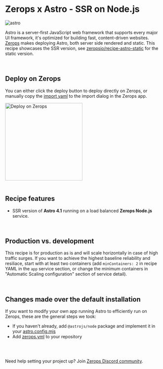 # Zerops x Astro - SSR on Node.js 

![astro](https://github.com/zeropsio/recipe-shared-assets/blob/main/covers/cover-astro.png)

Astro is a server-first JavaScript web framework that supports every major UI framework, it's optimized for building fast, content-driven websites. [Zerops](https://zerops.io) makes deploying Astro, both server side rendered and static. This recipe showcases the SSR version, see [zeropsio/recipe-astro-static](https://github.com/zeropsio/recipe-astro-static) for the static version.

<br/>

## Deploy on Zerops

You can either click the deploy button to deploy directly on Zerops, or manually copy the [import yaml](https://github.com/zeropsio/recipe-astro-nodejs/blob/main/zerops-project-import.yml) to the import dialog in the Zerops app.

<a href="https://app.zerops.io/recipe/astro">
    <img width="250" alt="Deploy on Zerops" src="https://github.com/zeropsio/recipe-shared-assets/blob/main/deploy-button/deploy-button.png">
</a>

<br/>
<br/>

## Recipe features
- SSR version of **Astro 4.1** running on a load balanced **Zerops Node.js** service.

<br/>

## Production vs. development
This recipe is for production as is and will scale horizontally in case of high traffic surges. If you want to achieve the highest baseline reliability and resiliace, start with at least two containers (add `minContainers: 2` in recipe YAML in the `app` service section, or change the minimum containers in "Automatic Scaling
configuration" section of service detail).

<br/>

## Changes made over the default installation
If you want to modify your own app running Astro to efficiently run on Zerops, these are the general steps we took:

- If you haven't already, add `@astrojs/node` package and implement it in your [astro.config.mjs](https://github.com/zeropsio/recipe-astro-nodejs/blob/main/astro.config.mjs#L15-L17)
- Add [zerops.yml](https://github.com/zeropsio/recipe-astro-nodejs/blob/main/zerops.yml) to your repository

<br/>
<br/>

Need help setting your project up? Join [Zerops Discord community](https://discord.com/invite/WDvCZ54).
